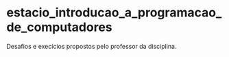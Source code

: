 # estacio_introducao_a_programacao_de_computadores
Desafios e execícios propostos pelo professor da disciplina.

